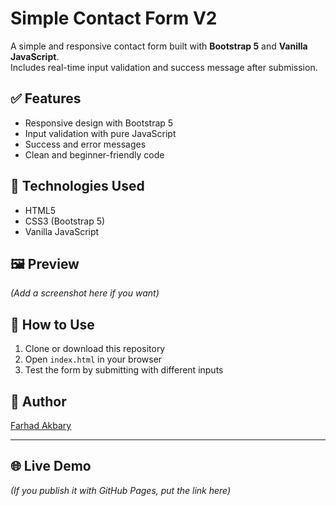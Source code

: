 # Simple Contact Form V2  

A simple and responsive contact form built with **Bootstrap 5** and **Vanilla JavaScript**.  
Includes real-time input validation and success message after submission.  

## ✅ Features  
- Responsive design with Bootstrap 5  
- Input validation with pure JavaScript  
- Success and error messages  
- Clean and beginner-friendly code  

## 🚀 Technologies Used  
- HTML5  
- CSS3 (Bootstrap 5)  
- Vanilla JavaScript  

## 🖼️ Preview  
*(Add a screenshot here if you want)*  

## 📝 How to Use  
1. Clone or download this repository  
2. Open `index.html` in your browser  
3. Test the form by submitting with different inputs  

## 👤 Author  
[Farhad Akbary](https://github.com/your-github-username)  

---

## 🌐 Live Demo  
*(If you publish it with GitHub Pages, put the link here)*
